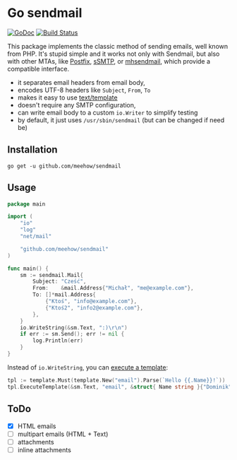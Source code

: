 # Go sendmail

[![GoDoc](https://godoc.org/github.com/meehow/sendmail?status.svg)](https://godoc.org/github.com/meehow/sendmail)
[![Build Status](https://travis-ci.org/meehow/sendmail.svg?branch=master)](https://travis-ci.org/meehow/sendmail)


This package implements the classic method of sending emails, well known
from PHP. It's stupid simple and it works not only with Sendmail, but also
with other MTAs, like [Postfix][], [sSMTP][], or [mhsendmail][], which
provide a compatible interface.

[Postfix]:    http://www.postfix.org/sendmail.1.html
[sSMTP]:      https://wiki.debian.org/sSMTP
[mhsendmail]: https://github.com/mailhog/mhsendmail

* it separates email headers from email body,
* encodes UTF-8 headers like `Subject`, `From`, `To`
* makes it easy to use [text/template](https://golang.org/pkg/text/template)
* doesn't require any SMTP configuration,
* can write email body to a custom `io.Writer` to simplify testing
* by default, it just uses `/usr/sbin/sendmail` (but can be changed if need be)


## Installation

```
go get -u github.com/meehow/sendmail
```

## Usage

```go
package main

import (
	"io"
	"log"
	"net/mail"

	"github.com/meehow/sendmail"
)

func main() {
	sm := sendmail.Mail{
		Subject: "Cześć",
		From:    &mail.Address{"Michał", "me@example.com"},
		To: []*mail.Address{
			{"Ktoś", "info@example.com"},
			{"Ktoś2", "info2@example.com"},
		},
	}
	io.WriteString(&sm.Text, ":)\r\n")
	if err := sm.Send(); err != nil {
		log.Println(err)
	}
}
```

Instead of `io.WriteString`, you can [execute a template][template]:

[template]: https://golang.org/pkg/text/template/#Template.Execute

```go
tpl := template.Must(template.New("email").Parse(`Hello {{.Name}}!`))
tpl.ExecuteTemplate(&sm.Text, "email", &struct{ Name string }{"Dominik"})
```


## ToDo

- [x] HTML emails
- [ ] multipart emails (HTML + Text)
- [ ] attachments
- [ ] inline attachments
